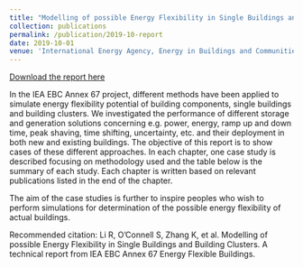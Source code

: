 ```yaml
---
title: "Modelling of possible Energy Flexibility in Single Buildings and Building Clusters"
collection: publications
permalink: /publication/2019-10-report
date: 2019-10-01
venue: 'International Energy Agency, Energy in Buildings and Communities, Annex 67'
---
```

[Download the report here](http://www.annex67.org/media/1866/modelling-of-possible-energy-flexibility.pdf)

In the IEA EBC Annex 67 project, different methods have been applied to simulate energy flexibility potential of building components, single buildings and building clusters. We investigated the performance of different storage and generation solutions concerning e.g. power, energy, ramp up and down time, peak shaving, time shifting, uncertainty, etc. and their deployment in both new and existing buildings. The objective of this report is to show cases of these different approaches. In each chapter, one case study is described focusing on methodology used and the table below is the summary of each study. Each chapter is written based on relevant publications listed in the end of the chapter.

The aim of the case studies is further to inspire peoples who wish to perform
simulations for determination of the possible energy flexibility of actual buildings.

Recommended citation: Li R, O’Connell S, Zhang K, et al. Modelling of possible Energy Flexibility in Single Buildings and Building Clusters. A technical
report from IEA EBC Annex 67 Energy Flexible Buildings.
